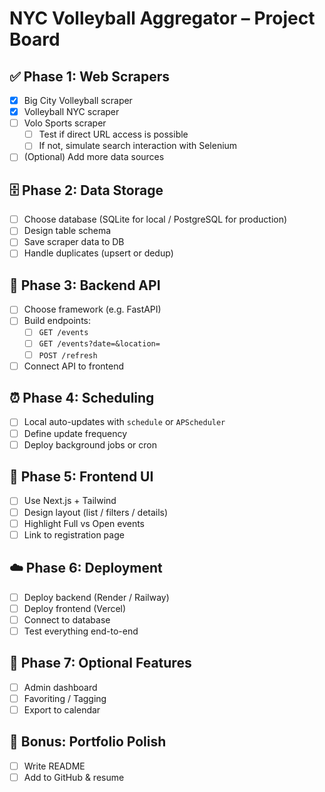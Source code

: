 
# NYC Volleyball Aggregator – Project Board

## ✅ Phase 1: Web Scrapers
- [x] Big City Volleyball scraper
- [x] Volleyball NYC scraper
- [ ] Volo Sports scraper
  - [ ] Test if direct URL access is possible
  - [ ] If not, simulate search interaction with Selenium
- [ ] (Optional) Add more data sources

## 🗄️ Phase 2: Data Storage
- [ ] Choose database (SQLite for local / PostgreSQL for production)
- [ ] Design table schema
- [ ] Save scraper data to DB
- [ ] Handle duplicates (upsert or dedup)

## 🚪 Phase 3: Backend API
- [ ] Choose framework (e.g. FastAPI)
- [ ] Build endpoints:
  - [ ] `GET /events`
  - [ ] `GET /events?date=&location=`
  - [ ] `POST /refresh`
- [ ] Connect API to frontend

## ⏰ Phase 4: Scheduling
- [ ] Local auto-updates with `schedule` or `APScheduler`
- [ ] Define update frequency
- [ ] Deploy background jobs or cron

## 🌈 Phase 5: Frontend UI
- [ ] Use Next.js + Tailwind
- [ ] Design layout (list / filters / details)
- [ ] Highlight Full vs Open events
- [ ] Link to registration page

## ☁️ Phase 6: Deployment
- [ ] Deploy backend (Render / Railway)
- [ ] Deploy frontend (Vercel)
- [ ] Connect to database
- [ ] Test everything end-to-end

## 🧋 Phase 7: Optional Features
- [ ] Admin dashboard
- [ ] Favoriting / Tagging
- [ ] Export to calendar

## 💼 Bonus: Portfolio Polish
- [ ] Write README
- [ ] Add to GitHub & resume
